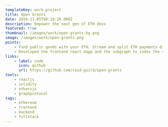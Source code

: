 ```yaml
---
templateKey: work-project
title: Open Grants
date: 2020-11-05T00:18:20.000Z
description: Empower the next gen of ETH devs
featured: true
thumbnail: /images/work/open-grants-bg.png
image: /images/work/open-grants.png
points:
    - Fund public goods with your ETH. Stream and split ETH payments directly to the project team.
    - Developed the frontend react dapp and the subgraph to index the smart-contracts, also updating the smart contracts as needed.
links:
    - label: code
      icon: github
      url: https://github.com/raid-guild/open-grants
tools:
    - reactjs
    - solidity
    - ethersjs
    - graphprotocol
tags:
    - ethereum
    - frontend
    - backend
    - fullstack
---
```

